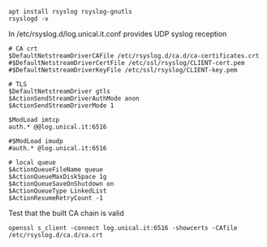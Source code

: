 
````
apt install rsyslog rsyslog-gnutls
rsyslogd -v
````

In /etc/rsyslog.d/log.unical.it.conf provides UDP syslog reception

````
# CA crt
$DefaultNetstreamDriverCAFile /etc/rsyslog.d/ca.d/ca-certificates.crt
#$DefaultNetstreamDriverCertFile /etc/ssl/rsyslog/CLIENT-cert.pem
#$DefaultNetstreamDriverKeyFile /etc/ssl/rsyslog/CLIENT-key.pem

# TLS
$DefaultNetstreamDriver gtls
$ActionSendStreamDriverAuthMode anon
$ActionSendStreamDriverMode 1

$ModLoad imtcp
auth.* @@log.unical.it:6516

#$ModLoad imudp
#auth.* @log.unical.it:6516

# local queue
$ActionQueueFileName queue
$ActionQueueMaxDiskSpace 1g
$ActionQueueSaveOnShutdown on
$ActionQueueType LinkedList
$ActionResumeRetryCount -1
````

Test that the built CA chain is valid
````
openssl s_client -connect log.unical.it:6516 -showcerts -CAfile /etc/rsyslog.d/ca.d/ca.crt 
````

